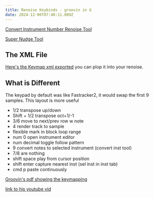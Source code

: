 ```yaml
---
title: Renoise Keybinds - groovin in G
date: 2024-12-06T07:48:11.089Z
---
```

[Convert Instrument Number Renoise Tool](https://www.renoise.com/sites/default/files/tools/ledger.scripts.ConvertInstrumentNumber_V1.12.xrnx) 

[Super Nudge Tool](https://forum.renoise.com/uploads/default/original/2X/2/2da0f463bb052e183412e6eb0388a880c6b51957.xrnx)

## The XML File

[Here's the Keymap xml exported](https://www.dropbox.com/scl/fi/6hqfxdb77artv9lkadok5/groovin-s-keybinds.xml?rlkey=4jhye1y8ytzpj52xlwid3whv8&st=23qf3770&dl=0) you can plop it into your renoise.

## What is Different
The keypad by default was like Fastracker2, it would swap the first 9 samples.
This layout is more useful
- 1/2 transpose up/down
- Shift + 1/2 transpose oct+1/-1
- 3/6 move to next/prev row w note
- 4 render track to sample
- flexible mark in block loop range
- num 0 open instrument editor
- num decimal toggle follow pattern
- 9 convert notes to selected instrument (convert inst tool)
- 7/8 are nothing
- shift space play from cursor position
- shift enter capture nearest inst (sel inst in inst tab)
- cmd p paste continuously 

[Groovin's pdf showing the keymapping](https://static.wixstatic.com/media/ec66df_ba5d5e413ba1444bb9e822f684033fb2~mv2.png/v1/fill/w_308,h_308,al_c,q_85,usm_0.66_1.00_0.01,enc_avif,quality_auto/Renoiise%20Help%20Guides%202.png)

[link to his youtube vid](https://www.youtube.com/watch?v=KMBLYDmPU6Q)